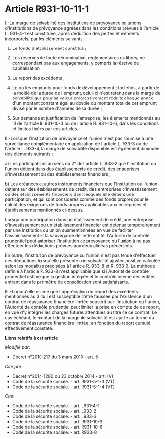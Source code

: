 # Article R931-10-11-1

I.-La marge de solvabilité des institutions de prévoyance ou unions d'institutions de prévoyance agréées dans les conditions
prévues à l'article L. 931-4-1 est constituée, après déduction des pertes et éléments incorporels, par les éléments
suivants : 

1. Le fonds d'établissement constitué ; 

2. Les réserves de toute dénomination, réglementaires ou libres, ne correspondant pas aux engagements, y compris la réserve
de capitalisation ; 

3. Le report des excédents ; 

4. Le ou les emprunts pour fonds de développement ; toutefois, à partir de la moitié de la durée de l'emprunt, celui-ci n'est
retenu dans la marge de solvabilité que pour sa valeur progressivement réduite chaque année d'un montant constant égal au
double du montant total de cet emprunt divisé par le nombre d'années de sa durée ; 

5. Sur demande et justification de l'entreprise, les éléments mentionnés au III de l'article R. 931-10-3 ou de l'article R.
931-10-6, dans les conditions et limites fixées par ces articles. 

II.-Lorsque l'institution de prévoyance et l'union n'est pas soumise à une surveillance complémentaire en application de
l'article L. 933-3 ou de l'article L. 933-4, la marge de solvabilité disponible est également diminuée des éléments
suivants : 

a) Les participations au sens du 2° de l'article L. 933-2 que l'institution ou l'union détient dans des établissements de
crédit, des entreprises d'investissement ou des établissements financiers ; 

b) Les créances et autres instruments financiers que l'institution ou l'union détient sur des établissements de crédit, des
entreprises d'investissement ou des établissements financiers dans lesquels elle détient une participation, et qui sont
considérés comme des fonds propres pour le calcul des exigences de fonds propres applicables aux entreprises et
établissements mentionnés ci-dessus. 

Lorsqu'une participation dans un établissement de crédit, une entreprise d'investissement ou un établissement financier est
détenue temporairement par une institution ou union susmentionnées en vue de faciliter l'assainissement et la sauvegarde de
cette entité, l'Autorité de contrôle prudentiel peut autoriser l'institution de prévoyance ou l'union à ne pas effectuer les
déductions prévues aux deux alinéas précédents. 

En outre, l'institution de prévoyance ou l'union n'est pas tenue d'effectuer ces déductions lorsqu'elle présente une
solvabilité ajustée positive calculée selon les modalités précisées à l'article R. 933-8 et R. 933-9. La méthode définie à
l'article R. 933-8 n'est applicable que si l'Autorité de contrôle prudentiel estime que la gestion intégrée et le contrôle
interne des entités entrant dans le périmètre de consolidation sont satisfaisants. 

III.-Lorsqu'elle estime que l'appréciation du report des excédents mentionnés au 3 du I est susceptible d'être faussée par
l'existence d'un contrat de réassurance financière limitée souscrit par l'institution ou l'union, l'Autorité de contrôle
prudentiel peut limiter la prise en compte de ce report, en vue d'y intégrer les charges futures attendues au titre de ce
contrat. Le cas échéant, le montant de la marge de solvabilité est ajusté au terme du contrat de réassurance financière
limitée, en fonction du report cumulé effectivement constaté.

**Liens relatifs à cet article**

_Modifié par_:

  - Décret n°2010-217 du 3 mars 2010 - art. 5

_Cité par_:

  - Décret n°2014-1280 du 23 octobre 2014 - art. (V)
  - Code de la sécurité sociale. - art. R931-5-1-3 (VT)
  - Code de la sécurité sociale. - art. R931-5-1-4 (VT)

_Cite_:

  - Code de la sécurité sociale. - art. L931-4-1
  - Code de la sécurité sociale. - art. L933-2
  - Code de la sécurité sociale. - art. L933-3
  - Code de la sécurité sociale. - art. R931-10-3
  - Code de la sécurité sociale. - art. R931-10-6
  - Code de la sécurité sociale. - art. R933-8
